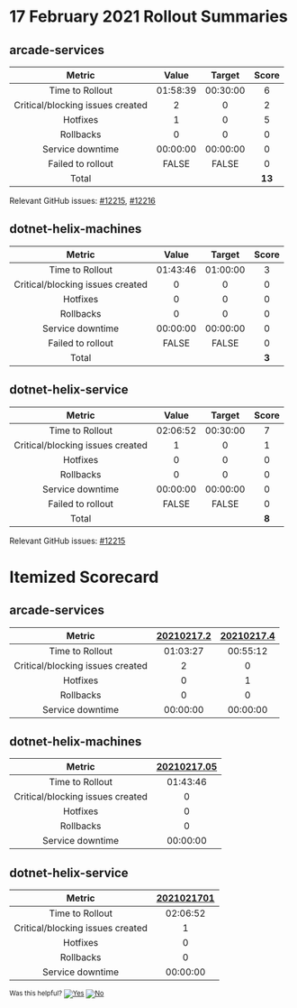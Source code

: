 # 17 February 2021 Rollout Summaries

## arcade-services

|              Metric              |   Value  |  Target  |   Score   |
|:--------------------------------:|:--------:|:--------:|:---------:|
| Time to Rollout                  | 01:58:39 | 00:30:00 |     6     |
| Critical/blocking issues created |     2    |    0     |     2     |
| Hotfixes                         |     1    |    0     |     5     |
| Rollbacks                        |     0    |    0     |     0     |
| Service downtime                 | 00:00:00 | 00:00:00 |     0     |
| Failed to rollout                |   FALSE  |   FALSE  |     0     |
| Total                            |          |          |   **13**   |

Relevant GitHub issues: [#12215](https://github.com/dotnet/core-eng/issues/12215), [#12216](https://github.com/dotnet/core-eng/issues/12216)
## dotnet-helix-machines

|              Metric              |   Value  |  Target  |   Score   |
|:--------------------------------:|:--------:|:--------:|:---------:|
| Time to Rollout                  | 01:43:46 | 01:00:00 |     3     |
| Critical/blocking issues created |     0    |    0     |     0     |
| Hotfixes                         |     0    |    0     |     0     |
| Rollbacks                        |     0    |    0     |     0     |
| Service downtime                 | 00:00:00 | 00:00:00 |     0     |
| Failed to rollout                |   FALSE  |   FALSE  |     0     |
| Total                            |          |          |   **3**   |


## dotnet-helix-service

|              Metric              |   Value  |  Target  |   Score   |
|:--------------------------------:|:--------:|:--------:|:---------:|
| Time to Rollout                  | 02:06:52 | 00:30:00 |     7     |
| Critical/blocking issues created |     1    |    0     |     1     |
| Hotfixes                         |     0    |    0     |     0     |
| Rollbacks                        |     0    |    0     |     0     |
| Service downtime                 | 00:00:00 | 00:00:00 |     0     |
| Failed to rollout                |   FALSE  |   FALSE  |     0     |
| Total                            |          |          |   **8**   |

Relevant GitHub issues: [#12215](https://github.com/dotnet/core-eng/issues/12215)
# Itemized Scorecard

## arcade-services

| Metric | [20210217.2](https://dev.azure.com/dnceng/7ea9116e-9fac-403d-b258-b31fcf1bb293/_build/results?buildId=998715) | [20210217.4](https://dev.azure.com/dnceng/7ea9116e-9fac-403d-b258-b31fcf1bb293/_build/results?buildId=999169) |
|:-----:|:-----:|:-----:|
| Time to Rollout | 01:03:27 | 00:55:12 |
| Critical/blocking issues created | 2 | 0 |
| Hotfixes | 0 | 1 |
| Rollbacks | 0 | 0 |
| Service downtime | 00:00:00 | 00:00:00 |


## dotnet-helix-machines

| Metric | [20210217.05](https://dev.azure.com/dnceng/7ea9116e-9fac-403d-b258-b31fcf1bb293/_build/results?buildId=998480) |
|:-----:|:-----:|
| Time to Rollout | 01:43:46 |
| Critical/blocking issues created | 0 |
| Hotfixes | 0 |
| Rollbacks | 0 |
| Service downtime | 00:00:00 |


## dotnet-helix-service

| Metric | [2021021701](https://dev.azure.com/dnceng/7ea9116e-9fac-403d-b258-b31fcf1bb293/_build/results?buildId=998713) |
|:-----:|:-----:|
| Time to Rollout | 02:06:52 |
| Critical/blocking issues created | 1 |
| Hotfixes | 0 |
| Rollbacks | 0 |
| Service downtime | 00:00:00 |



<!-- Begin Generated Content: Doc Feedback -->
<sub>Was this helpful? [![Yes](https://helix.dot.net/f/ip/5?p=Documentation%5CTeamProcess%5CRollout-Scorecards%5CScorecard_2021-02-17.md)](https://helix.dot.net/f/p/5?p=Documentation%5CTeamProcess%5CRollout-Scorecards%5CScorecard_2021-02-17.md) [![No](https://helix.dot.net/f/in)](https://helix.dot.net/f/n/5?p=Documentation%5CTeamProcess%5CRollout-Scorecards%5CScorecard_2021-02-17.md)</sub>
<!-- End Generated Content-->
